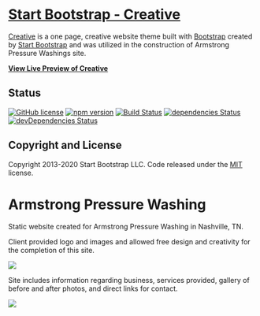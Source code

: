 # [Start Bootstrap - Creative](https://startbootstrap.com/theme/creative/)

[Creative](https://startbootstrap.com/theme/creative/) is a one page, creative website theme built with [Bootstrap](https://getbootstrap.com/) created by [Start Bootstrap](https://startbootstrap.com/) and was utilized in the construction of Armstrong Pressure Washings site.

**[View Live Preview of Creative](https://startbootstrap.github.io/startbootstrap-creative/)**

## Status

[![GitHub license](https://img.shields.io/badge/license-MIT-blue.svg)](https://raw.githubusercontent.com/StartBootstrap/startbootstrap-creative/master/LICENSE)
[![npm version](https://img.shields.io/npm/v/startbootstrap-creative.svg)](https://www.npmjs.com/package/startbootstrap-creative)
[![Build Status](https://travis-ci.org/StartBootstrap/startbootstrap-creative.svg?branch=master)](https://travis-ci.org/StartBootstrap/startbootstrap-creative)
[![dependencies Status](https://david-dm.org/StartBootstrap/startbootstrap-creative/status.svg)](https://david-dm.org/StartBootstrap/startbootstrap-creative)
[![devDependencies Status](https://david-dm.org/StartBootstrap/startbootstrap-creative/dev-status.svg)](https://david-dm.org/StartBootstrap/startbootstrap-creative?type=dev)

## Copyright and License

Copyright 2013-2020 Start Bootstrap LLC. Code released under the [MIT](https://github.com/StartBootstrap/startbootstrap-creative/blob/gh-pages/LICENSE) license.

# Armstrong Pressure Washing

Static website created for Armstrong Pressure Washing in Nashville, TN. 

Client provided logo and images and allowed free design and creativity for the completion of this site. 

<img src ="https://i.imgur.com/2NocB3Xl.png">

Site includes information regarding business, services provided, gallery of before and after photos, and direct links for contact. 

<img src = "https://i.imgur.com/dn4kKAAl.png">